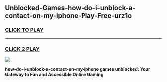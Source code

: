 
## Unblocked-Games-how-do-i-unblock-a-contact-on-my-iphone-Play-Free-urz1o
<h3>
<a href="https://premium76.site?title=how-do-i-unblock-a-contact-on-my-iphone&ref=20M">CLICK TO PLAY</a></h3>
<hr>

<h3>
<a href="https://premium76.site?title=how-do-i-unblock-a-contact-on-my-iphone&ref=20M">CLICK 2 PLAY</a>
  
</h3>

<a href="https://premium76.site?title=how-do-i-unblock-a-contact-on-my-iphone&ref=19M"><img src="https://clearcache.store/games.png"></a>


**how-do-i-unblock-a-contact-on-my-iphone games unblocked: Your Gateway to Fun and Accessible Online Gaming**

